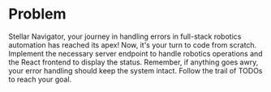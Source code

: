 # Problem
Stellar Navigator, your journey in handling errors in full-stack robotics 
automation has reached its apex! Now, it's your turn to code from scratch. 
Implement the necessary server endpoint to handle robotics operations and the 
React frontend to display the status. Remember, if anything goes awry, your 
error handling should keep the system intact. Follow the trail of TODOs to reach 
your goal.
